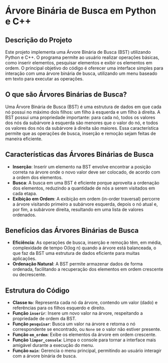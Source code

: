 # Árvore Binária de Busca em Python e C++

## Descrição do Projeto

Este projeto implementa uma Árvore Binária de Busca (BST) utilizando Python e C++. O programa permite ao usuário realizar operações básicas, como inserir elementos, pesquisar elementos e exibir os elementos em ordem. O principal objetivo do código é oferecer uma interface simples para interação com uma árvore binária de busca, utilizando um menu baseado em texto para executar as operações.

## O que são Árvores Binárias de Busca?

Uma Árvore Binária de Busca (BST) é uma estrutura de dados em que cada nó possui no máximo dois filhos: um filho à esquerda e um filho à direita. A BST possui uma propriedade importante: para cada nó, todos os valores dos nós da subárvore à esquerda são menores que o valor do nó, e todos os valores dos nós da subárvore à direita são maiores. Essa característica permite que as operações de busca, inserção e remoção sejam feitas de maneira eficiente.

## Características das Árvores Binárias de Busca 

- **Inserção**: Inserir um elemento na BST envolve encontrar a posição correta na árvore onde o novo valor deve ser colocado, de acordo com a ordem dos elementos.
- **Busca**: A busca em uma BST é eficiente porque aproveita a ordenação dos elementos, reduzindo a quantidade de nós a serem visitados em cada etapa.
- **Exibição em Ordem**: A exibição em ordem (in-order traversal) percorre a árvore visitando primeiro a subárvore esquerda, depois o nó atual e, por fim, a subárvore direita, resultando em uma lista de valores ordenados.

## Benefícios das Árvores Binárias de Busca

- **Eficiência**: As operações de busca, inserção e remoção têm, em média, complexidade de tempo O(log n) quando a árvore está balanceada, o que faz da BST uma estrutura de dados eficiente para muitas aplicações.
- **Ordenação Natural**: A BST permite armazenar dados de forma ordenada, facilitando a recuperação dos elementos em ordem crescente ou decrescente.

## Estrutura do Código

- **Classe `No`**: Representa cada nó da árvore, contendo um valor (dado) e referências para os filhos esquerdo e direito.
- **Função `inserir`**: Insere um novo valor na árvore, respeitando a propriedade de ordem da BST.
- **Função `pesquisar`**: Busca um valor na árvore e retorna o nó correspondente se encontrado, ou `None` se o valor não estiver presente.
- **Função `em_ordem`**: Exibe os elementos da árvore em ordem crescente.
- **Função `limpar_console`**: Limpa o console para tornar a interface mais amigável durante a execução do menu.
- **Função `main`**: Gerencia o menu principal, permitindo ao usuário interagir com a árvore binária de busca.
